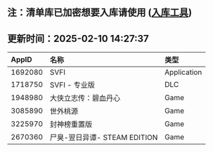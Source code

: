 ## 注：清单库已加密想要入库请使用 ([入库工具](https://github.com/BlankTMing/ManifestAutoUpdate/releases))

## 更新时间：2025-02-10 14:27:37
| AppID | 名称 | 类型  |
| :-------------------- | :----------------------------- | :----------- |
| 1692080 | SVFI| Application |
| 1718750 | SVFI - 专业版| DLC |
| 1948980 | 大侠立志传：碧血丹心| Game |
| 3085890 | 世外桃源| Game |
| 3225970 | 封神榜重置版| Game |
| 2670360 | 尸臭-翌日异谭- STEAM EDITION| Game |
